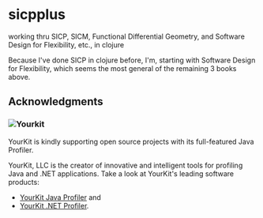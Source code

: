 # sicpplus
working thru SICP, SICM, Functional Differential Geometry, 
and Software Design for Flexibility, etc.,  in clojure

Because I've done SICP in clojure before, I'm, starting with
Software Design for Flexibility, which seems the most general
of the remaining 3 books above.

## Acknowledgments

### ![Yourkit](https://www.yourkit.com/images/yklogo.png)

YourKit is kindly supporting open source projects with its full-featured Java
Profiler.

YourKit, LLC is the creator of innovative and intelligent tools for profiling
Java and .NET applications. Take a look at YourKit's leading software products:

* <a href="http://www.yourkit.com/java/profiler/index.jsp">YourKit Java Profiler</a> and
* <a href="http://www.yourkit.com/.net/profiler/index.jsp">YourKit .NET Profiler</a>.

